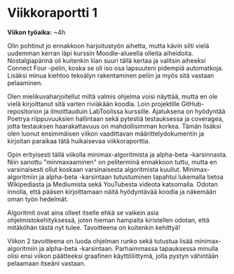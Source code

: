 # Viikkoraportti 1

**Viikon työaika:** ~4h

Olin pohtinut jo ennakkoon harjoitustyön aihetta, mutta kävin silti vielä uudemman kerran läpi kurssin Moodle-alueella olleita aiheidoita. Nostalgiapärinä oli kuitenkin liian suuri tällä kertaa ja valitsin aiheeksi Connect Four -pelin, koska se oli iso osa lapsuuteni pidempiä automatkoja. Lisäksi minua kiehtoo tekoälyn rakentaminen peliin ja myös sitä vastaan pelaaminen.

Olen mielikuvaharjoitellut miltä valmis ohjelma voisi näyttää, mutta en ole vielä kirjoittanut sitä varten riviäkään koodia. Loin projektille GitHub-repositorion ja ilmoittauduin LabToolissa kurssille. Ajatuksena on hyödyntää Poetrya riippuvuuksien hallintaan sekä pytestiä testauksessa ja coveragea, jotta testauksen haarakattavuus on mahdollisimman korkea. Tämän lisäksi olen luonut ensimmäisen viikon vaadittavan määrittelydokumentin ja kirjoitan paraikaa tätä huikaisevaa viikkoraporttia.

Opin erityisesti tällä viikolla minimax-algoritmista ja alpha-beta -karsinnasta. Niin sanottu "minmaxaaminen" on peliterminä ennakkoon tuttu, mutta en varsinaisesti ollut koskaan varsinaisesta algoritmista kuullut. Minimax-algoritmiin ja alpha-beta -karsintaan tutustuminen tapahtui lukemalla tietoa Wikipediasta ja Mediumista sekä YouTubesta videota katsomalla. Odotan innolla, että pääsen kirjoittamaan näitä hyödyntävää koodia ja näkemään oman työn hedelmät.

Algoritmit ovat aina olleet itselle ehkä se vaikein asia ohjelmistokehityksessä, joten hieman hampaita kiristellen odotan, että mitäköhän tästä nyt tulee. Tavoitteena on kuitenkin kehittyä!

Viikon 2 tavoitteena on luoda ohjelman runko sekä tutustua lisää minimax-algoritmiin ja alpha-beta -karsintaan. Parhaimmassa tapauksessa minulla olisi ensi viikon päätteeksi graafinen käyttöliittymä, jolla pystyn vähintään pelaamaan itseäni vastaan.
